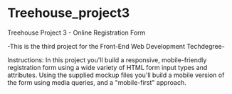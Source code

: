 # Treehouse_project3
Treehouse Project 3 - Online Registration Form

-This is the third project for the Front-End Web Development Techdegree-

Instructions:
In this project you'll build a responsive, mobile-friendly registration form using a wide variety of HTML form input types and attributes. 
Using the supplied mockup files you'll build a mobile version of the form using media queries, and a "mobile-first" approach.
